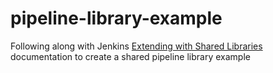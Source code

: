 # pipeline-library-example

Following along with Jenkins [Extending with Shared Libraries](https://jenkins.io/doc/book/pipeline/shared-libraries/) documentation to create a shared pipeline library example
